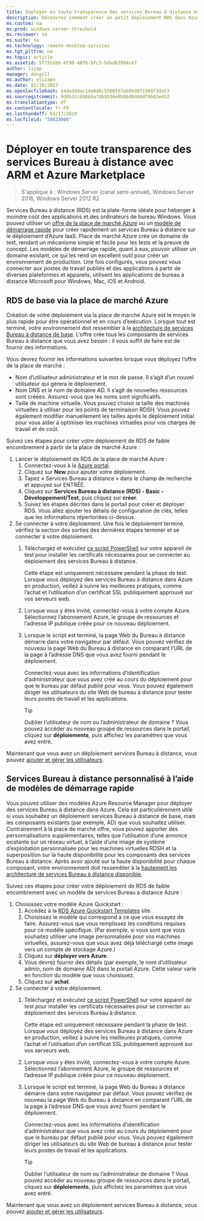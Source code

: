 ```yaml
---
title: Déployer en toute transparence des services Bureau à distance avec ARM et Azure Marketplace
description: Découvrez comment créer un petit déploiement RDS dans Azure en utilisant les modèles ARM et à la place de marché Azure.
ms.custom: na
ms.prod: windows-server-threshold
ms.reviewer: na
ms.suite: na
ms.technology: remote-desktop-services
ms.tgt_pltfrm: na
ms.topic: article
ms.assetid: 5f72ceb6-6f90-48f6-bfc3-bdad63984ce7
author: lizap
manager: dongill
ms.author: elizapo
ms.date: 02/10/2017
ms.openlocfilehash: e4de3d4ac14a0dbc5500fd7ab8bd8f1568f3da53
ms.sourcegitcommit: 0d0b32c8986ba7db9536e0b8648d4ddf9b03e452
ms.translationtype: HT
ms.contentlocale: fr-FR
ms.lasthandoff: 04/17/2019
ms.locfileid: "59823080"
---
```

# <a name="seamlessly-deploy-rds-with-arm-and-azure-marketplace"></a>Déployer en toute transparence des services Bureau à distance avec ARM et Azure Marketplace

>S'applique à : Windows Server (canal semi-annuel), Windows Server 2016, Windows Server 2012 R2

Services Bureau à distance (RDS) est la plate-forme idéale pour héberger à moindre coût des applications et des ordinateurs de bureau Windows. Vous pouvez utiliser un [offre de la place de marché Azure](#basic-rds-through-the-azure-marketplace) ou un [modèle de démarrage rapide](#Customized-RDS-using-Quickstart-templates) pour créer rapidement un services Bureau à distance sur le déploiement d’Azure IaaS. Place de marché Azure crée un domaine de test, rendant un mécanisme simple et facile pour les tests et la preuve de concept. Les modèles de démarrage rapide, quant à eux, pouvoir utiliser un domaine existant, ce qui les rend un excellent outil pour créer un environnement de production. Une fois configurés, vous pouvez vous connecter aux postes de travail publiés et des applications à partir de diverses plateformes et appareils, utilisent les applications de bureau à distance Microsoft pour Windows, Mac, iOS et Android.

## <a name="basic-rds-through-the-azure-marketplace"></a>RDS de base via la place de marché Azure

Création de votre déploiement via la place de marché Azure est le moyen le plus rapide pour être opérationnel et en cours d’exécution. Lorsque tout est terminé, votre environnement doit ressembler à la [architecture de services Bureau à distance de base](desktop-hosting-logical-architecture.md#basic-deployment). L’offre crée tous les composants de services Bureau à distance que vous avez besoin : il vous suffit de faire est de fournir des informations. 

Vous devrez fournir les informations suivantes lorsque vous déployez l’offre de la place de marché :
- Nom d’utilisateur administrateur et le mot de passe. Il s’agit d’un nouvel utilisateur qui gèrera le déploiement.
- Nom DNS et le nom de domaine AD. Il s’agit de nouvelles ressources sont créées. Assurez-vous que les noms sont significatifs.
- Taille de machine virtuelle. Vous pouvez choisir la taille des machines virtuelles à utiliser pour les points de terminaison RDSH. Vous pouvez également modifier manuellement les tailles après le déploiement initial pour vous aider à optimiser les machines virtuelles pour vos charges de travail et de coût.

Suivez ces étapes pour créer votre déploiement de RDS de faible encombrement à partir de la place de marché Azure : 

1. Lancer le déploiement de RDS de la place de marché Azure :
   1. Connectez-vous à la [Azure portal](https://portal.azure.com).
   2. Cliquez sur **New** pour ajouter votre déploiement.
   3. Tapez « Services Bureau à distance » dans le champ de recherche et appuyez sur ENTRÉE.
   4. Cliquez sur **Services Bureau à distance (RDS) - Basic - Développement/Test**, puis cliquez sur **créer**.
   5. Suivez les étapes décrites dans le portail pour créer et déployer RDS. Vous allez ajouter les détails de configuration de clés, telles que les informations répertoriées ci-dessus. 
2. Se connecter à votre déploiement. Une fois le déploiement terminé, vérifiez la section des sorties des dernières étapes terminer et se connecter à votre déploiement.
   1. Téléchargez et exécutez [ce script PowerShell](https://gallery.technet.microsoft.com/Azure-Resource-Manager-4ea7e328) sur votre appareil de test pour installer les certificats nécessaires pour se connecter au déploiement des services Bureau à distance. 
   
      Cette étape est uniquement nécessaire pendant la phase de test. Lorsque vous déployez des services Bureau à distance dans Azure en production, veillez à suivre les meilleures pratiques, comme l’achat et l’utilisation d’un certificat SSL publiquement approuvé sur vos serveurs web.

   2. Lorsque vous y êtes invité, connectez-vous à votre compte Azure. Sélectionnez l’abonnement Azure, le groupe de ressources et l’adresse IP publique créée pour ce nouveau déploiement.
   3. Lorsque le script est terminé, la page Web du Bureau à distance démarre dans votre navigateur par défaut. Vous pouvez vérifiez de nouveau la page Web du Bureau à distance en comparant l’URL de la page à l’adresse DNS que vous avez fourni pendant le déploiement. 
   
      Connectez-vous avec les informations d’identification d’administrateur que vous avez créé au cours du déploiement pour que le bureau par défaut publié pour vous. Vous pouvez également diriger les utilisateurs du site Web de bureau à distance pour tester leurs postes de travail et les applications.

      > [!TIP]
      > Oublier l’utilisateur de nom ou l’administrateur de domaine ? Vous pouvez accéder au nouveau groupe de ressources dans le portail, cliquez sur **déploiements**, puis affichez les paramètres que vous avez entré.

Maintenant que vous avez un déploiement services Bureau à distance, vous pouvez [ajouter et gérer les utilisateurs](rds-user-management.md).

## <a name="customized-rds-using-quickstart-templates"></a>Services Bureau à distance personnalisé à l’aide de modèles de démarrage rapide

Vous pouvez utiliser des modèles Azure Resource Manager pour déployer des services Bureau à distance dans Azure. Cela est particulièrement utile si vous souhaitez un déploiement services Bureau à distance de base, mais les composants existants (par exemple, AD) que vous souhaitez utiliser. Contrairement à la place de marché offre, vous pouvez apporter des personnalisations supplémentaires, telles que l’utilisation d’une annonce existante sur un réseau virtuel, à l’aide d’une image de système d’exploitation personnalisée pour les machines virtuelles RDSH et la superposition sur la haute disponibilité pour les composants des services Bureau à distance. Après avoir ajouté sur la haute disponibilité pour chaque composant, votre environnement doit ressembler à la [hautement les architecture de services Bureau à distance disponible](desktop-hosting-logical-architecture.md#highly-available-deployment).

Suivez ces étapes pour créer votre déploiement de RDS de faible encombrement avec un modèle de services Bureau à distance Azure : 

1. Choisissez votre modèle Azure Quickstart :
   1. Accédez à la [RDS Azure Quickstart Templates](https://aka.ms/rdautomation) site.
   2. Choisissez le modèle qui correspond à ce que vous essayez de faire. Assurez-vous que vous remplissez les conditions requises pour ce modèle spécifique. (Par exemple, si vous sont que vous souhaitez utiliser une image personnalisée pour vos machines virtuelles, assurez-vous que vous avez déjà téléchargé cette image vers un compte de stockage Azure.)
   3. Cliquez sur **déployer vers Azure**.
   4. Vous devrez fournir des détails (par exemple, le nom d’utilisateur admin, nom de domaine AD) dans le portail Azure. Cette valeur varie en fonction du modèle que vous choisissez.
   5. Cliquez sur **achat**.
2. Se connecter à votre déploiement. 
   1. Téléchargez et exécutez [ce script PowerShell](https://gallery.technet.microsoft.com/Azure-Resource-Manager-4ea7e328) sur votre appareil de test pour installer les certificats nécessaires pour se connecter au déploiement des services Bureau à distance. 
   
      Cette étape est uniquement nécessaire pendant la phase de test. Lorsque vous déployez des services Bureau à distance dans Azure en production, veillez à suivre les meilleures pratiques, comme l’achat et l’utilisation d’un certificat SSL publiquement approuvé sur vos serveurs web.

   2. Lorsque vous y êtes invité, connectez-vous à votre compte Azure. Sélectionnez l’abonnement Azure, le groupe de ressources et l’adresse IP publique créée pour ce nouveau déploiement.
   3. Lorsque le script est terminé, la page Web du Bureau à distance démarre dans votre navigateur par défaut. Vous pouvez vérifiez de nouveau la page Web du Bureau à distance en comparant l’URL de la page à l’adresse DNS que vous avez fourni pendant le déploiement. 
   
      Connectez-vous avec les informations d’identification d’administrateur que vous avez créé au cours du déploiement pour que le bureau par défaut publié pour vous. Vous pouvez également diriger les utilisateurs du site Web de bureau à distance pour tester leurs postes de travail et les applications.

      > [!TIP]
      > Oublier l’utilisateur de nom ou l’administrateur de domaine ? Vous pouvez accéder au nouveau groupe de ressources dans le portail, cliquez sur **déploiements**, puis affichez les paramètres que vous avez entré.

Maintenant que vous avez un déploiement services Bureau à distance, vous pouvez [ajouter et gérer les utilisateurs](rds-user-management.md).
